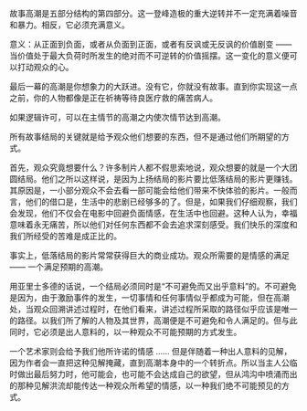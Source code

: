 
故事高潮是五部分结构的第四部分。这一登峰造极的重大逆转并不一定充满着噪音和暴力。相反，它必须充满意义。

意义：从正面到负面，或者从负面到正面，或者有反讽或无反讽的价值剧变 —— 当价值处于最大负荷时所发生的绝对而不可逆转的价值摇摆。这一变化的意义便可以打动观众的心。

最后一幕的高潮是你想象力的大跃进。没有它，你就没有故事。直到你实现这一点之前，你的人物都像是正在祈祷等待良医疗救的痛苦病人。

如果逻辑许可，可以在主情节的高潮之内使次情节达到高潮。

所有故事结局的关键就是给予观众他们想要的东西，但不是通过他们所期望的方式。

首先，观众究竟想要什么？许多制片人都不假思索地说，观众想要的就是一个大团圆结局。他们之所以这样说，是因为上扬结局的影片要比低落结局的影片更赚钱。其原因是，一小部分观众不会去看一部可能会给他们带来不快体验的影片。一般而言，他们的借口是，生活中的悲剧已经够多的了。但是，如果我们仔细观察，我们会发现，他们不仅会在电影中回避负面情感，在生活中也回避。这种人认为，幸福意味着永无痛苦，所以他们对任何东西都不会去追求深刻感受。我们快乐的深度和我们所经受的苦难是成正比的。

事实上，低落结局的影片常常获得巨大的商业成功。观众所需要的是情感的满足 —— 一个满足预期的高潮。

用亚里士多德的话说，一个结局必须同时是“不可避免而又出乎意料”的。不可避免是因为，由于激励事件的发生，一切事情和任何事情似乎都成为可能，但在高潮处，当观众回溯讲述过程时，在他们看来，讲述过程所采取的路径似乎应该是唯一的路径。以我们所了解的人物及其世界，高潮便是不可避免和令人满足的。但与此同时，它必须是出人意料的，以一种观众不可能预期的方式发生。

一个艺术家则会给予我们他所许诺的情感 …… 但是伴随着一种出人意料的见解，因为作者会一直把这种见解掩藏，直到高潮本身中的一个转折点。所以当主人公临时做出最后努力时，他可能会，也可能不会达成自己的欲望，但从鸿沟中喷涌而出的那种见解洪流却能传达一种观众所希望的情感，以一种我们绝不可能预见的方式。
